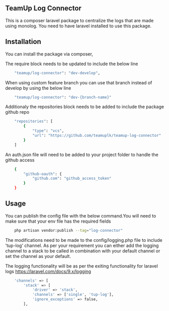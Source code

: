 ## TeamUp Log Connector
This is a composer laravel package to centralize the logs that are made using monolog. You need to have laravel installed to use this package.

## **Installation**

You can install the package via composer,

The require block needs to be updated to include the below line
```bash
    "teamup/log-connector": "dev-develop",
```

When using custom feature branch you can use that branch instead of develop by using the below line
```bash
    "teamup/log-connector": "dev-{branch-name}"
```

Additionaly the repositories block needs to be added to include the package github repo
```bash
    "repositories": [
        {
            "type": "vcs",
            "url": "https://github.com/teamuplk/teamup-log-connector"
        }
    ]
```

An auth.json file will need to be added to your project folder to handle the github access
```bash
    {
        "github-oauth": {
            "github.com": "github_access_token"
        }
    }
```

## **Usage**
You can publish the config file with the below command.You will need to make sure that your env file has the required fields

```bash
    php artisan vendor:publish --tag="log-connector"
```

The modifications need to be made to the config/logging.php file to include 'tup-log' channel. As per your requirement you can either add the logging channel to a stack to be called in combination with your default channel or set the channel as your default.

The logging functionality will be as per the exiting functionality for laravel logs https://laravel.com/docs/9.x/logging

```bash
    'channels' => [
        'stack' => [
            'driver' => 'stack',
            'channels' => ['single', 'tup-log'],
            'ignore_exceptions' => false,
        ],
```
